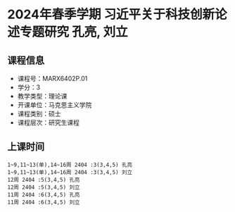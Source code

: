 # 2024年春季学期 习近平关于科技创新论述专题研究 孔亮, 刘立






## 课程信息

- 课程号：MARX6402P.01
- 学分：3
- 教学类型：理论课
- 开课单位：马克思主义学院
- 课程类别：硕士
- 课程层次：研究生课程

## 上课时间

```
1~9,11~13(单),14~16周 2404 :3(3,4,5) 孔亮
1~9,11~13(单),14~16周 2404 :3(3,4,5) 刘立
12周 2404 :5(3,4,5) 孔亮
12周 2404 :5(3,4,5) 刘立
11周 2404 :6(3,4,5) 孔亮
11周 2404 :6(3,4,5) 刘立
```

